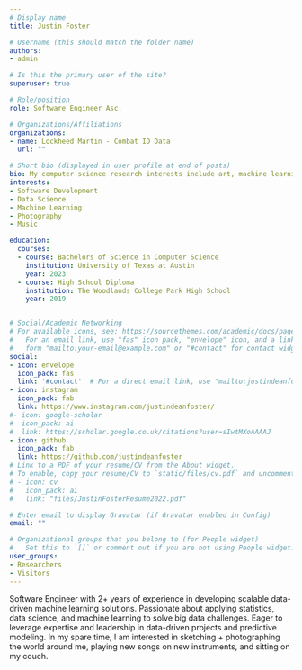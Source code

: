 ```yaml
---
# Display name
title: Justin Foster

# Username (this should match the folder name)
authors:
- admin

# Is this the primary user of the site?
superuser: true

# Role/position
role: Software Engineer Asc. 

# Organizations/Affiliations
organizations:
- name: Lockheed Martin - Combat ID Data 
  url: ""

# Short bio (displayed in user profile at end of posts)
bio: My computer science research interests include art, machine learning, and data science.
interests:
- Software Development
- Data Science
- Machine Learning
- Photography
- Music

education:
  courses:
  - course: Bachelors of Science in Computer Science
    institution: University of Texas at Austin
    year: 2023
  - course: High School Diploma
    institution: The Woodlands College Park High School
    year: 2019


# Social/Academic Networking
# For available icons, see: https://sourcethemes.com/academic/docs/page-builder/#icons
#   For an email link, use "fas" icon pack, "envelope" icon, and a link in the
#   form "mailto:your-email@example.com" or "#contact" for contact widget.
social:
- icon: envelope
  icon_pack: fas
  link: '#contact'  # For a direct email link, use "mailto:justindeanfoster@gmail.org".
- icon: instagram
  icon_pack: fab
  link: https://www.instagram.com/justindeanfoster/
#- icon: google-scholar
#  icon_pack: ai
#  link: https://scholar.google.co.uk/citations?user=sIwtMXoAAAAJ
- icon: github
  icon_pack: fab
  link: https://github.com/justindeanfoster
# Link to a PDF of your resume/CV from the About widget.
# To enable, copy your resume/CV to `static/files/cv.pdf` and uncomment the lines below.
# - icon: cv
#   icon_pack: ai
#   link: "files/JustinFosterResume2022.pdf"

# Enter email to display Gravatar (if Gravatar enabled in Config)
email: ""

# Organizational groups that you belong to (for People widget)
#   Set this to `[]` or comment out if you are not using People widget.
user_groups:
- Researchers
- Visitors
---
```


Software Engineer with 2+ years of experience in developing scalable data-driven machine learning solutions. Passionate
about applying statistics, data science, and machine learning to solve big data challenges. Eager to leverage expertise and
leadership in data-driven projects and predictive modeling. In my spare time, I am interested in sketching + photographing the world around me, playing new songs on new instruments, and sitting on my couch. 
